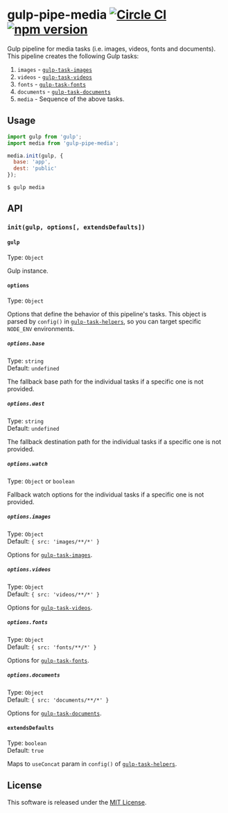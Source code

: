 # gulp-pipe-media [![Circle CI](https://circleci.com/gh/VARIANTE/gulp-pipe-media/tree/master.svg?style=svg)](https://circleci.com/gh/VARIANTE/gulp-pipe-media/tree/master) [![npm version](https://badge.fury.io/js/gulp-pipe-media.svg)](https://badge.fury.io/js/gulp-pipe-media)

Gulp pipeline for media tasks (i.e. images, videos, fonts and documents). This pipeline creates the following Gulp tasks:

1. `images` - [`gulp-task-images`](https://www.npmjs.com/package/gulp-task-images)
2. `videos` - [`gulp-task-videos`](https://www.npmjs.com/package/gulp-task-videos)
3. `fonts` - [`gulp-task-fonts`](https://www.npmjs.com/package/gulp-task-fonts)
4. `documents` - [`gulp-task-documents`](https://www.npmjs.com/package/gulp-task-documents)
5. `media` - Sequence of the above tasks.

## Usage

```js
import gulp from 'gulp';
import media from 'gulp-pipe-media';

media.init(gulp, {
  base: 'app',
  dest: 'public'
});
```

```
$ gulp media
```

## API

### `init(gulp, options[, extendsDefaults])`

#### `gulp`

Type: `Object`

Gulp instance.

#### `options`

Type: `Object`

Options that define the behavior of this pipeline's tasks. This object is parsed by `config()` in [`gulp-task-helpers`](https://www.npmjs.com/package/gulp-task-helpers), so you can target specific `NODE_ENV` environments.

##### `options.base`

Type: `string`<br>
Default: `undefined`

The fallback base path for the individual tasks if a specific one is not provided.

##### `options.dest`

Type: `string`<br>
Default: `undefined`

The fallback destination path for the individual tasks if a specific one is not provided.

##### `options.watch`

Type: `Object` or `boolean`

Fallback watch options for the individual tasks if a specific one is not provided.

##### `options.images`

Type: `Object`<br>
Default: `{ src: 'images/**/*' }`

Options for [`gulp-task-images`](https://www.npmjs.com/package/gulp-task-images).

##### `options.videos`

Type: `Object`<br>
Default: `{ src: 'videos/**/*' }`

Options for [`gulp-task-videos`](https://www.npmjs.com/package/gulp-task-videos).

##### `options.fonts`

Type: `Object`<br>
Default: `{ src: 'fonts/**/*' }`

Options for [`gulp-task-fonts`](https://www.npmjs.com/package/gulp-task-fonts).

##### `options.documents`

Type: `Object`<br>
Default: `{ src: 'documents/**/*' }`

Options for [`gulp-task-documents`](https://www.npmjs.com/package/gulp-task-documents).

#### `extendsDefaults`

Type: `boolean`<br>
Default: `true`

Maps to `useConcat` param in `config()` of [`gulp-task-helpers`](https://www.npmjs.com/package/gulp-task-helpers).

## License

This software is released under the [MIT License](http://opensource.org/licenses/MIT).
